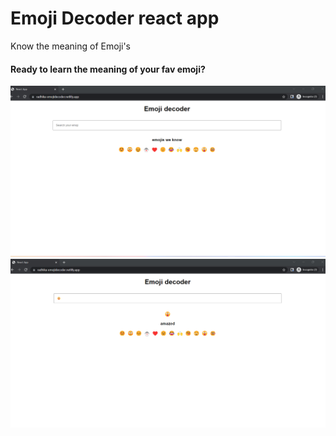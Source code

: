 
 # Emoji Decoder react app
Know the meaning of Emoji's

#### Ready to learn the meaning of your fav emoji?
![Alt text](/src/images/emoji_app_1.png?raw=true "Emoji App")
![Alt text](/src/images/emoji_app2.png?raw=true "Emoji App Test")